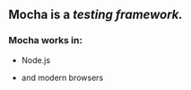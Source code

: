 ## Mocha is a *testing framework.*

### Mocha works in: 
<!-- .element: class="fragment" --> 

- Node.js 
<!-- .element: class="fragment" -->
- and modern browsers 
<!-- .element: class="fragment" -->
